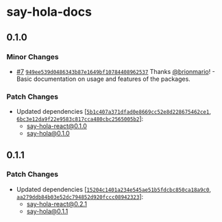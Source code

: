 # say-hola-docs

## 0.1.0

### Minor Changes

- [#7](https://github.com/brionmario/say-hola/pull/7)
  [`949ee539d0486343b87e1649bf10784408962537`](https://github.com/brionmario/say-hola/commit/949ee539d0486343b87e1649bf10784408962537)
  Thanks [@brionmario](https://github.com/brionmario)! - Basic documentation on usage and features of the packages.

### Patch Changes

- Updated dependencies
  [[`5b1c407a371dfad0e8669cc52e8d228675462ce1`](https://github.com/brionmario/say-hola/commit/5b1c407a371dfad0e8669cc52e8d228675462ce1),
  [`6bc3e12da9f22e9583c817cca480cbc2565005b2`](https://github.com/brionmario/say-hola/commit/6bc3e12da9f22e9583c817cca480cbc2565005b2)]:
  - say-hola-react@0.1.0
  - say-hola@0.1.0

## 0.1.1

### Patch Changes

- Updated dependencies
  [[`15204c1401a234e545ae51b5fdcbc850ca18a9c0`](https://github.com/brionmario/say-hola/commit/15204c1401a234e545ae51b5fdcbc850ca18a9c0),
  [`aa279ddb84b03e52dc794852d920fccc08942323`](https://github.com/brionmario/say-hola/commit/aa279ddb84b03e52dc794852d920fccc08942323)]:
  - say-hola-react@0.2.1
  - say-hola@0.1.1
